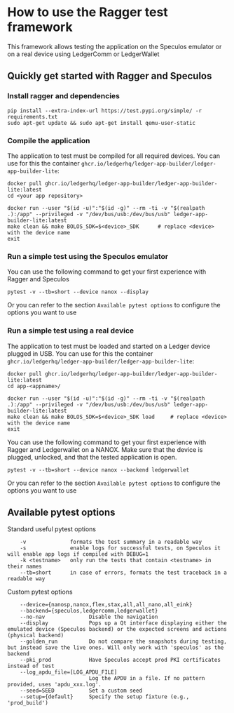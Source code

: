 # How to use the Ragger test framework

This framework allows testing the application on the Speculos emulator or on a real device using LedgerComm or LedgerWallet

## Quickly get started with Ragger and Speculos

### Install ragger and dependencies

```shell
pip install --extra-index-url https://test.pypi.org/simple/ -r requirements.txt
sudo apt-get update && sudo apt-get install qemu-user-static
```

### Compile the application

The application to test must be compiled for all required devices.
You can use for this the container `ghcr.io/ledgerhq/ledger-app-builder/ledger-app-builder-lite`:

```shell
docker pull ghcr.io/ledgerhq/ledger-app-builder/ledger-app-builder-lite:latest
cd <your app repository>

docker run --user "$(id -u)":"$(id -g)" --rm -ti -v "$(realpath .):/app" --privileged -v "/dev/bus/usb:/dev/bus/usb" ledger-app-builder-lite:latest
make clean && make BOLOS_SDK=$<device>_SDK      # replace <device> with the device name
exit
```

### Run a simple test using the Speculos emulator

You can use the following command to get your first experience with Ragger and Speculos

```shell
pytest -v --tb=short --device nanox --display
```

Or you can refer to the section `Available pytest options` to configure the options you want to use

### Run a simple test using a real device

The application to test must be loaded and started on a Ledger device plugged in USB.
You can use for this the container `ghcr.io/ledgerhq/ledger-app-builder/ledger-app-builder-lite`:

```shell
docker pull ghcr.io/ledgerhq/ledger-app-builder/ledger-app-builder-lite:latest
cd app-<appname>/

docker run --user "$(id -u)":"$(id -g)" --rm -ti -v "$(realpath .):/app" --privileged -v "/dev/bus/usb:/dev/bus/usb" ledger-app-builder-lite:latest
make clean && make BOLOS_SDK=$<device>_SDK load     # replace <device> with the device name
exit
```

You can use the following command to get your first experience with Ragger and Ledgerwallet on a NANOX.
Make sure that the device is plugged, unlocked, and that the tested application is open.

```shell
pytest -v --tb=short --device nanox --backend ledgerwallet
```

Or you can refer to the section `Available pytest options` to configure the options you want to use

## Available pytest options

Standard useful pytest options

```shell
    -v              formats the test summary in a readable way
    -s              enable logs for successful tests, on Speculos it will enable app logs if compiled with DEBUG=1
    -k <testname>   only run the tests that contain <testname> in their names
    --tb=short      in case of errors, formats the test traceback in a readable way
```

Custom pytest options

```shell
    --device={nanosp,nanox,flex,stax,all,all_nano,all_eink}
    --backend={speculos,ledgercomm,ledgerwallet}
    --no-nav              Disable the navigation
    --display             Pops up a Qt interface displaying either the emulated device (Speculos backend) or the expected screens and actions (physical backend)
    --golden_run          Do not compare the snapshots during testing, but instead save the live ones. Will only work with 'speculos' as the backend
    --pki_prod            Have Speculos accept prod PKI certificates instead of test
    --log_apdu_file=[LOG_APDU_FILE]
                          Log the APDU in a file. If no pattern provided, uses 'apdu_xxx.log'.
    --seed=SEED           Set a custom seed
    --setup={default}     Specify the setup fixture (e.g., 'prod_build')
```
